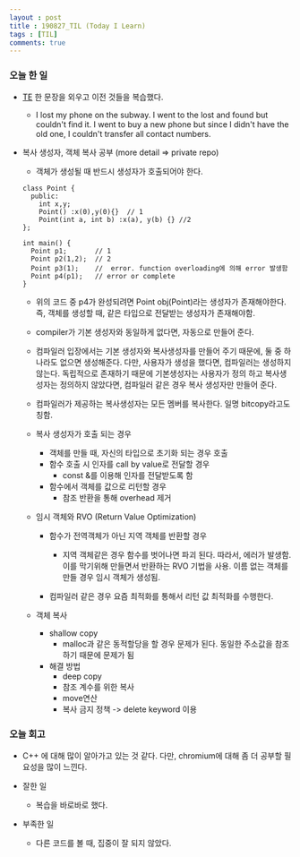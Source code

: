 ```yaml
---
layout : post
title : 190827_TIL (Today I Learn)
tags : [TIL]
comments: true
---
```

### 오늘 한 일
- [TE](https://armkernel.github.io/TE_190827) 한 문장을 외우고 이전 것들을 복습했다.
  - I lost my phone on the subway. I went to the lost and found but couldn't find it. I went to buy a new phone but since I didn't have the old one, I couldn't transfer all contact numbers.

- 복사 생성자, 객체 복사 공부 (more detail => private repo)
  - 객체가 생성될 때 반드시 생성자가 호출되어야 한다.
  ```
  class Point {
    public:
      int x,y;
      Point() :x(0),y(0){}  // 1
      Point(int a, int b) :x(a), y(b) {} //2
  };

  int main() {
    Point p1;       // 1
    Point p2(1,2);  // 2
    Point p3(1);    //  error. function overloading에 의해 error 발생함
    Point p4(p1);   // error or complete 
  }  
  ``` 
  - 위의 코드 중 p4가 완성되려면 Point obj(Point)라는 생성자가 존재해야한다. 즉, 객체를 생성할 때, 같은 타입으로 전달받는 생성자가 존재해야함.
  
  - compiler가 기본 생성자와 동일하게 없다면, 자동으로 만들어 준다. 
  - 컴파일러 입장에서는 기본 생성자와 복사생성자를 만들어 주기 때문에, 둘 중 하나라도 없으면 생성해준다. 다만, 사용자가 생성을 했다면, 컴파일러는 생성하지 않는다. 독립적으로 존재하기 때문에 기본생성자는 사용자가 정의 하고 복사생성자는 정의하지 않았다면, 컴파일러 같은 경우 복사 생성자만 만들어 준다. 

  - 컴파일러가 제공하는 복사생성자는 모든 멤버를 복사한다. 일명 bitcopy라고도 칭함.

  - 복사 생성자가 호출 되는 경우
    - 객체를 만들 때, 자신의 타입으로 초기화 되는 경우 호출
    - 함수 호출 시 인자를 call by value로 전달할 경우
      - const &를 이용해 인자를 전달받도록 함
    - 함수에서 객체를 값으로 리턴할 경우 
      - 참조 반환을 통해 overhead 제거

  - 임시 객체와 RVO (Return Value Optimization)
    - 함수가 전역객체가 아닌 지역 객체를 반환할 경우
      - 지역 객체같은 경우 함수를 벗어나면 파괴 된다. 따라서, 에러가 발생함. 이를 막기위해 만들면서 반환하는 RVO 기법을 사용. 이름 없는 객체를 만들 경우 임시 객체가 생성됨. 

    - 컴파일러 같은 경우 요즘 최적화를 통해서 리턴 값 최적화를 수행한다.

  - 객체 복사
    - shallow copy
      - malloc과 같은 동적할당을 할 경우 문제가 된다. 동일한 주소값을 참조하기 때문에 문제가 됨
    - 해결 방법 
      - deep copy
      - 참조 계수를 위한 복사 
      - move연산 
      - 복사 금지 정책 -> delete keyword 이용 
### 오늘 회고
- C++ 에 대해 많이 알아가고 있는 것 같다. 다만, chromium에 대해 좀 더 공부할 필요성을 많이 느낀다.

- 잘한 일 
  - 복습을 바로바로 했다.
  
- 부족한 일
  - 다른 코드를 볼 때, 집중이 잘 되지 않았다.


